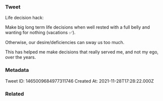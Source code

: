 ### Tweet
Life decision hack:

Make big long term life decisions when well rested with a full belly and wanting for nothing (vacations ✅).

Otherwise, our desire/deficiencies can sway us too much. 

This has helped me make decisions that really served me, and not my ego, over the years.

### Metadata
Tweet ID: 1465009684977311746
Created At: 2021-11-28T17:28:22.000Z

### Related

